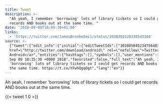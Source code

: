```yaml
---
title: Tweet
description: >-
  "Ah yeah, I remember 'borrowing' lots of library tickets so I could get
  records AND books out at the same time. "
date: '2018-09-09T18:09:30+01:00'
links:
  - 'https://twitter.com/JamesBrookeSmi1/status/1038391520330543104'
source: >-
  {"tweet":{"edit_info":{"initial":{"editTweetIds":["1038858452347564034"],"editableUntil":"2018-09-09T19:35:30.753Z","editsRemaining":"5","isEditEligible":true}},"retweeted":false,"source":"<a
  href=\"http://twitter.com/download/android\" rel=\"nofollow\">Twitter for
  Android</a>","entities":{"hashtags":[],"symbols":[],"user_mentions":[],"urls":[{"url":"https://t.co/YFwhQgqOgt","expanded_url":"https://twitter.com/JamesBrookeSmi1/status/1038391520330543104","display_url":"twitter.com/JamesBrookeSmi…","indices":["111","134"]}]},"display_text_range":["0","134"],"favorite_count":"1","id_str":"1038858452347564034","truncated":false,"retweet_count":"0","id":"1038858452347564034","possibly_sensitive":false,"created_at":"Sun
  Sep 09 18:35:30 +0000 2018","favorited":false,"full_text":"Ah yeah, I remember
  'borrowing' lots of library tickets so I could get records AND books out at
  the same time. https://t.co/YFwhQgqOgt","lang":"en"}}
---
```

Ah yeah, I remember 'borrowing' lots of library tickets so I could get records AND books out at the same time. 
    
{{< tweet 1 0 >}}
    
